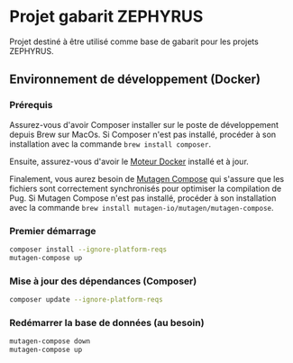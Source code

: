 # Projet gabarit ZEPHYRUS

Projet destiné à être utilisé comme base de gabarit pour les projets ZEPHYRUS.

## Environnement de développement (Docker)

### Prérequis
Assurez-vous d'avoir Composer installer sur le poste de développement depuis Brew sur MacOs. Si Composer n'est pas
installé, procéder à son installation avec la commande `brew install composer`. 

Ensuite, assurez-vous d'avoir le [Moteur Docker](https://www.docker.com/products/docker-desktop/) installé et à jour.

Finalement, vous aurez besoin de [Mutagen Compose](https://mutagen.io/documentation/orchestration/compose) qui s'assure que les fichiers sont correctement synchronisés pour optimiser la compilation de Pug. Si
Mutagen Compose n'est pas installé, procéder à son installation avec la commande `brew install mutagen-io/mutagen/mutagen-compose`.

### Premier démarrage
```sh
composer install --ignore-platform-reqs
mutagen-compose up
```

### Mise à jour des dépendances (Composer)
```sh
composer update --ignore-platform-reqs
```

### Redémarrer la base de données (au besoin)
```sh
mutagen-compose down
mutagen-compose up
```
